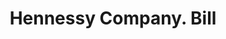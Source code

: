 ---
doi: 10.7916/D8TQ7CNF
date_other: '1910'
date_other_textual: 1910-1919
form: printed ephemera
genre:
- Invoices
name:
- Hennessy Company
object_in_context_url: https://biggert.cul.columbia.edu/items/view/ave_biggert_00736
subject_hierarchical_geographic:
- Butte, Montana, United States
subject_name:
- Hennessy Company
title: Hennessy Company. Bill
sort_title: Hennessy Company. Bill
call_number: ave_biggert_00736
coordinates:
- 46.006388888888885,-112.52972222222222
pid: ave_biggert_00736
identifiers: ave_biggert_00736
canvas_id: ldpd:396008
permalink: "/items/ave_biggert_00736/"
layout: iiif-image-page
---